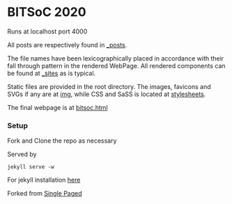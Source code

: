 # BITSoC 2020

Runs at localhost port 4000

All posts are respectively found in [_posts](./_posts). 

The file names have been lexicographically placed in accordance with their fall through pattern in the rendered WebPage. 
All rendered components can be found at [_sites](./_sites) as is typical.

Static files are provided in the root directory. The images, favicons and SVGs if any are at [img](./img), while CSS and SaSS is located at [stylesheets](./stylesheets).

The final webpage is at [bitsoc.html](./bitsoc.html)

### Setup

Fork and Clone the repo as necessary

Served by 

```
jekyll serve -w
```

For jekyll installation [here](https://jekyllrb.com/docs/installation/)

Forked from [Single Paged](https://github.com/t413/SinglePaged)